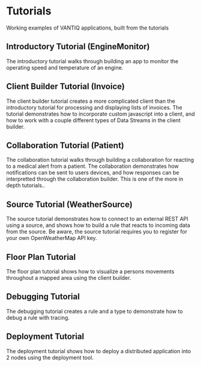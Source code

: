 # Tutorials
Working examples of VANTIQ applications, built from the tutorials

## Introductory Tutorial (EngineMonitor)
The introductory tutorial walks through building an app to monitor the operating speed and temperature of an engine.

## Client Builder Tutorial (Invoice)
The client builder tutorial creates a more complicated client than the introductory tutorial for processing and displaying lists of invoices. The tutorial demonstrates how to incorporate custom javascript into a client, and how to work with a couple different types of Data Streams in the client builder.

## Collaboration Tutorial (Patient)
The collaboration tutorial walks through building a collaboration for reacting to a medical alert from a patient. The collaboration demonstrates how notifications can be sent to users devices, and how responses can be interpretted through the collaboration builder. This is one of the more in depth tutorials..

## Source Tutorial (WeatherSource)
The source tutorial demonstrates how to connect to an external REST API using a source, and shows how to build a rule that reacts to incoming data from the source. Be aware, the source tutorial requires you to register for your own OpenWeatherMap API key.

## Floor Plan Tutorial
The floor plan tutorial shows how to visualize a persons movements throughout a mapped area using the client builder.

## Debugging Tutorial
The debugging tutorial creates a rule and a type to demonstrate how to debug a rule with tracing.

## Deployment Tutorial
The deployment tutorial shows how to deploy a distributed application into 2 nodes using the deployment tool.
